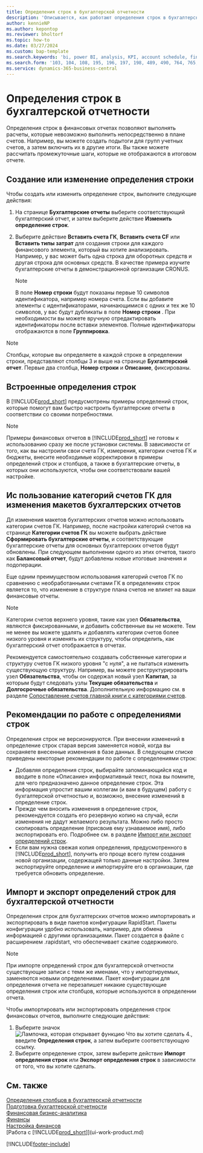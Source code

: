 ```yaml
---
title: Определения строк в бухгалтерской отчетности
description: 'Описывается, как работают определения строк в бухгалтерской отчетности.'
author: kennieNP
ms.author: kepontop
ms.reviewer: bholtorf
ms.topic: how-to
ms.date: 03/27/2024
ms.custom: bap-template
ms.search.keywords: 'bi, power BI, analysis, KPI, account schedule, financial report'
ms.search.form: '103, 104, 108, 195, 196, 197, 198, 489, 490, 764, 765, 766'
ms.service: dynamics-365-business-central
---
```


# Определения строк в бухгалтерской отчетности

Определения строк в финансовых отчетах позволяют выполнять расчеты, которые невозможно выполнить непосредственно в плане счетов. Например, вы можете создать подытоги для групп учетных счетов, а затем включить их в другие итоги. Вы также можете рассчитать промежуточные шаги, которые не отображаются в итоговом отчете.

## Создание или изменение определения строки

Чтобы создать или изменить определение строк, выполните следующие действия:

1. На странице **Бухгалтерские отчеты** выберите соответствующий бухгалтерский отчет, и затем выберите действие **Изменить определение строк**.
1. Выберите действие **Вставить счета ГК**, **Вставить счета CF** или **Вставить типы затрат** для создания строки для каждого финансового элемента, который вы хотите анализировать. Например, у вас может быть одна строка для оборотных средств и другая строка для основных средств. В качестве примера изучите бухгалтерские отчеты в демонстрационной организации CRONUS.

    > [!NOTE]
    > В поле **Номер строки** будут показаны первые 10 символов идентификатора, например номера счета. Если вы добавите элементы с идентификаторами, начинающимися с одних и тех же 10 символов, у вас будут дубликаты в поле **Номер строки** . При необходимости вы можете вручную отредактировать идентификаторы после вставки элементов. Полные идентификаторы отображаются в поле **Группировка**.

> [!NOTE]
> Столбцы, которые вы определяете в каждой строке в определении строки, представляют столбцы 3 и выше на странице **Бухгалтерский отчет**. Первые два столбца, **Номер строки** и **Описание**, фиксированы.  

## Встроенные определения строк

В [!INCLUDE[prod_short](includes/prod_short.md)] предусмотрены примеры определений строк, которые помогут вам быстро настроить бухгалтерские отчеты в соответствии со своими потребностями.

<!-- update this when we release the new templates in 24.1
| Row definition code | Description | How to use this row definition | 
| ------------------- | ----------- | ------------------------------ | 
| TBA 1 | TBA 1 | TBA 1 |
| TBA 2 | TBA 2 | TBA 2 |
| TBA 3 | TBA 3 | TBA 3 |
| TBA 4 | TBA 4 | TBA 4 | 
-->

> [!NOTE]
> Примеры финансовых отчетов в [!INCLUDE[prod_short](includes/prod_short.md)] не готовы к использованию сразу же после установки системы. В зависимости от того, как вы настроили свои счета ГК, измерения, категории счетов ГК и бюджеты, внесите необходимые корректировки в примеры определений строк и столбцов, а также в бухгалтерские отчеты, в которых они используются, чтобы они соответствовали вашей настройке.

## Ис пользование категорий счетов ГК для изменения макетов бухгалтерских отчетов

Дл изменения макетов бухгалтерских отчетов можно использовать категории счетов ГК. Например, после настройки категорий счетов на странице **Категории счетов ГК** вы можете выбрать действие **Сформировать бухгалтерские отчеты**, и соответствующие бухгалтерские отчеты для основных бухгалтерских отчетов будут обновлены. При следующем выполнении одного из этих отчетов, такого как **Балансовый отчет**, будут добавлены новые итоговые значения и подоперации.

Еще одним преимуществом использования категорий счетов ГК по сравнению с необработанными счетами ГК в определениях строк является то, что изменение в структуре плана счетов не влияет на ваши финансовые отчеты.

> [!NOTE]
> Категории счетов верхнего уровня, такие как узел **Обязательства**, являются фиксированными, и добавить собственные вы не можете. Тем не менее вы можете удалять и добавлять категории счетов более низкого уровня и изменять их структуру, чтобы определить, как бухгалтерский отчет отображается в отчетах.
>
> Рекомендуется самостоятельно создавать собственные категории и структуру счетов ГК низкого уровня "с нуля", а не пытаться изменить существующую структуру. Например, вы можете реструктурировать узел **Обязательства**, чтобы он содержал новый узел **Капитал**, за которым будут следовать узлы **Текущие обязательства** и **Долгосрочные обязательства**. Дополнительную информацию см. в разделе [Сопоставление счетов главной книги с категориями счетов](finance-general-ledger.md#account-categories).

## Рекомендации по работе с определениями строк

Определения строк не версионируются. При внесении изменений в определение строк старая версия заменяется новой, когда вы сохраняете внесенные изменения в базе данных. В следующем списке приведены некоторые рекомендации по работе с определениями строк:

- Добавляя определения строк, выбирайте запоминающийся код и вводите в поле «Описание» информативный текст, пока вы помните, для чего предназначено данное определение строк. Эта информация упростит вашим коллегам (и вам в будущем) работу с бухгалтерской отчетностью и, возможно, внесение изменений в определение строк.
- Прежде чем вносить изменения в определение строк, рекомендуется создать его резервную копию на случай, если изменения не дадут желаемого результата. Можно либо просто скопировать определение (присвоив ему узнаваемое имя), либо экспортировать его. Подробнее см. в разделе [Импорт или экспорт определений строк](#import-or-export-financial-reporting-row-definitions).
- Если вам нужна свежая копия определения, предусмотренного в [!INCLUDE[prod_short](includes/prod_short.md)], получить его проще всего путем создания новой организации, содержащей только данные настройки. Затем экспортируйте определение и импортируйте его в организации, где требуется обновить определение.

## Импорт и экспорт определений строк для бухгалтерской отчетности

Определения строк для бухгалтерских отчетов можно импортировать и экспортировать в виде пакетов конфигурации RapidStart. Пакеты конфигурации удобно использовать, например, для обмена информацией с другими организациями. Пакет создается в файле с расширением .rapidstart, что обеспечивает сжатие содержимого.

> [!NOTE]
> При импорте определений строк для бухгалтерской отчетности существующие записи с теми же именами, что у импортируемых, заменяются новыми определениями. Пакет конфигурации для определения отчета не перезапишет никакие существующие определения строк или столбцов, которые используются в определении отчета.

Чтобы импортировать или экспортировать определения строк финансовых отчетов, выполните следующие действия:

1. Выберите значок ![Лампочка, которая открывает функцию Что вы хотите сделать 4.](media/ui-search/search_small.png "Что вы хотите сделать"), введите **Определения строк**, а затем выберите соответствующую ссылку.
1. Выберите определение строк, затем выберите действие **Импорт определения строк** или **Экспорт определения строк** в зависимости от того, что вы хотите сделать.

## См. также

[Определения столбцов в бухгалтерской отчетности](bi-column-definitions.md)  
[Подготовка бухгалтерской отчетности](bi-how-work-account-schedule.md)  
[Финансовая бизнес-аналитика](bi.md)  
[Финансы](finance.md)  
[Настройка финансов](finance-setup-finance.md)  
[Работа с [!INCLUDE[prod_short](includes/prod_short.md)]](ui-work-product.md)  

[!INCLUDE[footer-include](includes/footer-banner.md)]
